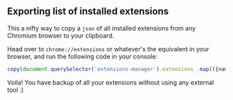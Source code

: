 ## Exporting list of installed extensions
This a nifty way to copy a `json` of all installed extensions from any Chromium browser to your clipboard.

Head over to `chrome://extensions` or whatever's the equivalent in your browser, and run the following code in your console:
```javascript
copy(document.querySelector('extensions-manager').extensions_.map(({name, version, description, id, manifestHomePageUrl, state}) => ({name, version, description, id, manifestHomePageUrl, state})))
```
Voila! You have backup of all your extensions without using any external tool :)
